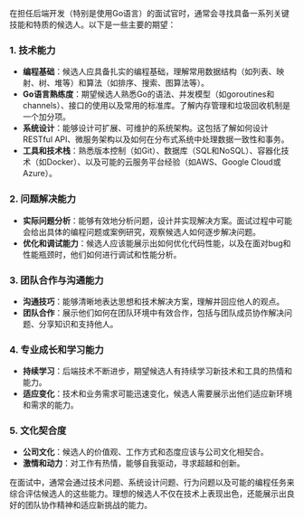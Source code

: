 在担任后端开发（特别是使用Go语言）的面试官时，通常会寻找具备一系列关键技能和特质的候选人。以下是一些主要的期望：

### 1. **技术能力**
- **编程基础**：候选人应具备扎实的编程基础，理解常用数据结构（如列表、映射、树、堆等）和算法（如排序、搜索、图算法等）。
- **Go语言熟练度**：期望候选人熟悉Go的语法、并发模型（如goroutines和channels）、接口的使用以及常用的标准库。了解内存管理和垃圾回收机制是一个加分项。
- **系统设计**：能够设计可扩展、可维护的系统架构。这包括了解如何设计RESTful API、微服务架构以及如何在分布式系统中处理数据一致性和事务。
- **工具和技术栈**：熟悉版本控制（如Git）、数据库（SQL和NoSQL）、容器化技术（如Docker）、以及可能的云服务平台经验（如AWS、Google Cloud或Azure）。

### 2. **问题解决能力**
- **实际问题分析**：能够有效地分析问题，设计并实现解决方案。面试过程中可能会给出具体的编程问题或案例研究，观察候选人如何逐步解决问题。
- **优化和调试能力**：候选人应该能展示出如何优化代码性能，以及在面对bug和性能瓶颈时，他们如何进行调试和性能分析。

### 3. **团队合作与沟通能力**
- **沟通技巧**：能够清晰地表达思想和技术解决方案，理解并回应他人的观点。
- **团队合作**：展示他们如何在团队环境中有效合作，包括与团队成员协作解决问题、分享知识和支持他人。

### 4. **专业成长和学习能力**
- **持续学习**：后端技术不断进步，期望候选人有持续学习新技术和工具的热情和能力。
- **适应变化**：技术和业务需求可能迅速变化，候选人需要展示出他们适应新环境和需求的能力。

### 5. **文化契合度**
- **公司文化**：候选人的价值观、工作方式和态度应该与公司文化相契合。
- **激情和动力**：对工作有热情，能够自我驱动，寻求超越和创新。

在面试中，通常会通过技术问题、系统设计问题、行为问题以及可能的编程任务来综合评估候选人的这些能力。理想的候选人不仅在技术上表现出色，还能展示出良好的团队协作精神和适应新挑战的能力。